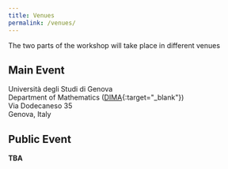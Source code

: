 ```yaml
---
title: Venues 
permalink: /venues/
--- 
```


The two parts of the workshop will take place in different venues 


## Main Event 

Università degli Studi di Genova  
Department of Mathematics ([DIMA](https://dima.unige.it){:target="_blank"})  
Via Dodecaneso 35  
Genova, Italy 


## Public Event 

**TBA** 



